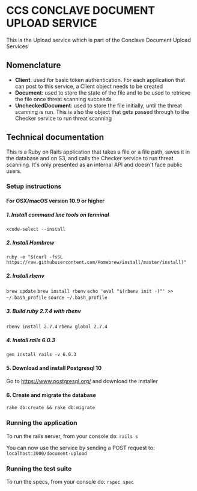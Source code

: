 # CCS CONCLAVE DOCUMENT UPLOAD SERVICE
This is the Upload service which is part of the Conclave Document Upload Services

## Nomenclature

- **Client**: used for basic token authentication. For each application that can post to this service, a Client object needs to be created
- **Document**: used to store the state of the file and to be used to retrieve the file once threat scanning succeeds
- **UncheckedDocument**: used to store the file initially, until the threat scanning is run. This is also the object that gets passed through to the Checker service to run threat scanning

## Technical documentation

This is a Ruby on Rails application that takes a file or a file path, saves it in the database and on S3, and calls the Checker service to run threat scanning. It's only presented as an internal API and doesn't face public users.

### Setup instructions
#### For OSX/macOS version 10.9 or higher

##### 1. Install command line tools on terminal

`xcode-select --install`

##### 2. Install Hombrew

`ruby -e "$(curl -fsSL https://raw.githubusercontent.com/Homebrew/install/master/install)"`

##### 2. Install rbenv

`brew update`
`brew install rbenv`
`echo 'eval "$(rbenv init -)"' >> ~/.bash_profile`
`source ~/.bash_profile`

##### 3. Build ruby 2.7.4 with rbenv

`rbenv install 2.7.4`
`rbenv global 2.7.4`

##### 4. Install rails 6.0.3
`gem install rails -v 6.0.3`

#### 5. Download and install Postgresql 10
Go to https://www.postgresql.org/ and download the installer

#### 6. Create and migrate the database
`rake db:create && rake db:migrate`

### Running the application

To run the rails server, from your console do:
`rails s`

You can now use the service by sending a POST request to: `localhost:3000/document-upload`

### Running the test suite

To run the specs, from your console do:
`rspec spec`
